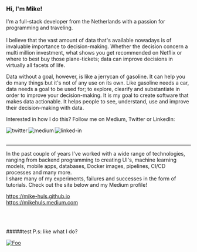 ### Hi, I'm Mike!
I'm a full-stack developer from the Netherlands with a passion for programming and traveling.
<br>
<br>
I believe that the vast amount of data that's available nowadays is of invaluable importance to decision-making.
Whether the decision concern a multi million investment, what shows you get recommended on Netflix or 
where to best buy those plane-tickets; data can improve decisions in virtually all facets of life.

Data without a goal, however, is like a jerrycan of gasoline. It can help you do many things
but it's not of any use on its own. 
Like gasoline needs a car, data needs a goal to be used for; to explore, clearify and substantiate in order to
improve your decision-making. It is my goal to create software that makes data actionable.
It helps people to see, understand, use and improve their decision-making with data. 

Interested in how I do this? 
Follow me on Medium, Twitter or LinkedIn:

[<img align="left" alt="twitter" src="https://img.shields.io/badge/twitter-%231DA1F2.svg?&style=for-the-badge&logo=twitter&logoColor=white" />](https://twitter.com/Mike_Huls)
[<img align="left" alt="medium" src="https://img.shields.io/badge/medium-%2312100E.svg?&style=for-the-badge&logo=medium&logoColor=white" />](https://mikehuls.medium.com/)
[<img align="left" alt="linked-in" src="https://img.shields.io/badge/linkedin-%230077B5.svg?&style=for-the-badge&logo=LinkedIn&logoColor=white" />](https://www.linkedin.com/in/mikehuls/)  

<br><br>
<hr>
In the past couple of years I've worked with a wide range of technologies, ranging from 
backend programming to creating UI's, machine learning models, mobile apps, databases, 
Docker images, pipelines, CI/CD processes and many more.
<br>I share many of my experiments, failures and successes in the form of tutorials.
 Check out the site below and my Medium profile!

https://mike-huls.github.io
<br>
https://mikehuls.medium.com

<br>
<br>

#####test P.s: like what I do?

[![Foo](https://www.buymeacoffee.com/assets/img/custom_images/orange_img.png)](https://www.buymeacoffee.com/mikehuls/)
